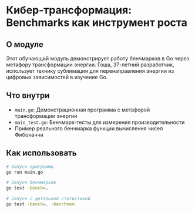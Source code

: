# Кибер-трансформация: Benchmarks как инструмент роста

## О модуле
Этот обучающий модуль демонстрирует работу бенчмарков в Go через метафору трансформации энергии.
Гоша, 37-летний разработчик, использует технику сублимации для перенаправления энергии из цифровых зависимостей в изучение Go.

## Что внутри
- `main.go`: Демонстрационная программа с метафорой трансформации энергии
- `main_test.go`: Бенчмарк-тесты для измерения производительности
- Пример реального бенчмарка функции вычисления чисел Фибоначчи

## Как использовать
```bash
# Запуск программы
go run main.go

# Запуск бенчмарков
go test -bench=.

# Запуск с детальной статистикой
go test -bench=. -benchmem
